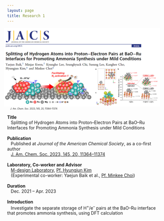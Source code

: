 ```yaml
---
layout: page
title: Research 1
---
```

<figure style="max-width:100%; height:auto; margin-left:-10px; margin-right:-10px;">
    <img src="/images/R1_full.png" style="max-width:100%; height:auto;" />
    <figcaption style="font-size:50%; margin-left:20px;"><i>J. Am. Chem. Soc.</i> 2023, 145, 20, 11364–11374</figcaption>
</figure>

<p style="clear:left;">
    <strong>Title</strong><br>
    &nbsp;&nbsp;&nbsp;Splitting of Hydrogen Atoms into Proton–Electron Pairs at BaO–Ru Interfaces for Promoting Ammonia Synthesis under Mild Conditions<br>
    <br>
    <strong>Publication</strong><br>
    &nbsp;&nbsp;&nbsp;Published at <i>Journal of the American Chemical Society</i>, as a co-first author<br>
    &nbsp;&nbsp;&nbsp;<a href="https://pubs.acs.org/doi/full/10.1021/jacs.3c02529">J. Am. Chem. Soc. 2023, 145, 20, 11364–11374</a><br>
    <br>
    <strong>Laboratory, Co-worker and Advisor</strong><br>
    &nbsp;&nbsp;&nbsp;<a href="https://www.m-design-lab.net/">M-design Laboratory</a>, <a href="https://chem.kaist.ac.kr/eng/faculty/view/id/20">Pf. Hyungjun Kim</a><br>
    &nbsp;&nbsp;&nbsp;(Experimental co-worker: Yaejun Baik et al., <a href="https://cbe.kaist.ac.kr/boards/view/faculty/41/1/">Pf. Minkee Choi</a>)<br>
    <br>
    <strong>Duration</strong><br>
    &nbsp;&nbsp;&nbsp;Dec. 2021 – Apr. 2023<br>
    <br>
    <strong>Introduction</strong><br>
    &nbsp;&nbsp;&nbsp;Investigate the separate storage of H<sup>+</sup>/e<sup>–</sup> pairs at the BaO–Ru interface that promotes ammonia synthesis, using DFT calculation<br>
</p>


